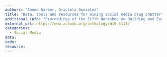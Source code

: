 ```yaml
---
authors: "Abeed Sarker, Graciela Gonzalez"
title: "Data, tools and resources for mining social media drug chatter"
additional_info: "Proceedings of the Fifth Workshop on Building and Evaluating Resources for Biomedical Text Mining (BioTxtM2016), pp. 99-107. 2016."
external_url: https://www.aclweb.org/anthology/W16-5111/
categories:
  - Social Media
data: 
code:
resource: 
---
```

